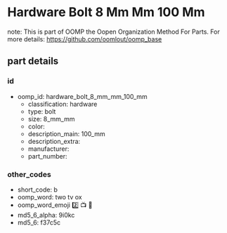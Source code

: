 # Hardware Bolt 8 Mm Mm 100 Mm  

note: This is part of OOMP the Oopen Organization Method For Parts. For more details: https://github.com/oomlout/oomp_base

##  part details





### id
* oomp_id: hardware_bolt_8_mm_mm_100_mm
  * classification: hardware
  * type: bolt
  * size: 8_mm_mm
  * color: 
  * description_main: 100_mm
  * description_extra: 
  * manufacturer: 
  * part_number: 

### other_codes
* short_code: b
* oomp_word: two tv ox
* oomp_word_emoji :two: :tv: :ox:
* md5_6_alpha: 9i0kc
* md5_6: f37c5c